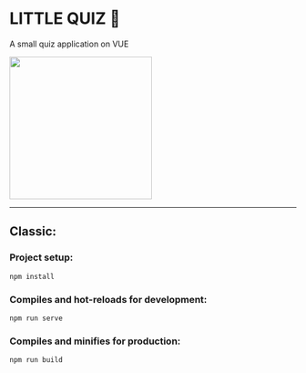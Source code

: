 # LITTLE QUIZ 🌸

A small quiz application on VUE

<img src="https://cdn.dribbble.com/users/1628015/screenshots/12521092/media/7cdb530aae4e09388c144c17143f4ca8.gif " width="250">


------------
## Classic:

### Project setup:
```
npm install
```

### Compiles and hot-reloads for development:
```
npm run serve
```

### Compiles and minifies for production:
```
npm run build
```

